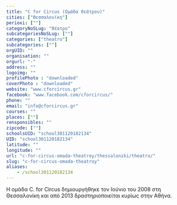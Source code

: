 ```yaml
---
title: "C for Circus (Ομάδα Θεάτρου)"
cities: ["Θεσσαλονίκη"]
perioxi: [""]
categoryNoSLug: "Θέατρο"
subcategoriesNoSLug: [""]
categories: ["theatro"]
subcategories: [""]
orgUID: ""
organisation: ""
orgurl: "-"
address: ""
logoimg: ""
profilePhoto : "downloaded"
coverPhoto : "downloaded"
website: "www.cforcircus.gr"
facebook: "www.facebook.com/cforcircus/"
phone: ""
email: "info@cforcircus.gr"
courses: ""
places: [""]
rensponsibles: ""
zipcode: [""]
schoolsUID: "school301120182134"
UID: "school301120182134"
latitude: ""
longitude: ""
url: "c-for-circus-omada-theatroy/thessaloniki/theatro/"
slug: "c-for-circus-omada-theatroy"
aliases:
    - /school301120182134
---
```



Η ομάδα C. for Circus δημιουργήθηκε τον Ιούνιο του 2008 στη Θεσσαλονίκη και από 2013 δραστηριοποιείται κυρίως στην Αθήνα.

